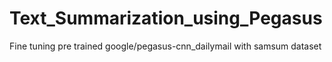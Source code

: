 # Text_Summarization_using_Pegasus
Fine tuning pre trained google/pegasus-cnn_dailymail with samsum dataset
